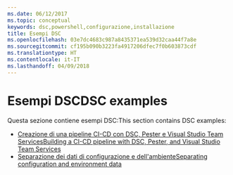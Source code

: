 ```yaml
---
ms.date: 06/12/2017
ms.topic: conceptual
keywords: dsc,powershell,configurazione,installazione
title: Esempi DSC
ms.openlocfilehash: 03e7dc4683c987a8435371ea539d32caa44f7a8e
ms.sourcegitcommit: cf195b090b3223fa4917206dfec7f0b603873cdf
ms.translationtype: HT
ms.contentlocale: it-IT
ms.lasthandoff: 04/09/2018
---
```

# <a name="dsc-examples"></a><span data-ttu-id="6d4cb-103">Esempi DSC</span><span class="sxs-lookup"><span data-stu-id="6d4cb-103">DSC examples</span></span>

<span data-ttu-id="6d4cb-104">Questa sezione contiene esempi DSC:</span><span class="sxs-lookup"><span data-stu-id="6d4cb-104">This section contains DSC examples:</span></span>

- [<span data-ttu-id="6d4cb-105">Creazione di una pipeline CI-CD con DSC, Pester e Visual Studio Team Services</span><span class="sxs-lookup"><span data-stu-id="6d4cb-105">Building a CI-CD pipeline with DSC, Pester, and Visual Studio Team Services</span></span>](dscCiCd.md)
- [<span data-ttu-id="6d4cb-106">Separazione dei dati di configurazione e dell'ambiente</span><span class="sxs-lookup"><span data-stu-id="6d4cb-106">Separating configuration and environment data</span></span>](separatingEnvData.md)